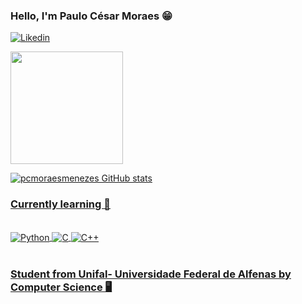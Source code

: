 ### Hello, I'm Paulo César Moraes 😁
[![Likedin](https://img.shields.io/badge/LinkedIn-0077B5?style=for-the-badge&logo=linkedin&logoColor=white)](https://www.linkedin.com/in/paulo-césar-moraes-04181b247/)


<div>
<a href="https://github.com/pcmoraesmenezes">
<img height="180em" src="https://github-readme-stats.vercel.app/api/top-langs/?username=pcmoraesmenezes&layout=compact&langs_count=7&theme=dracula"/>
  <div\>

![pcmoraesmenezes GitHub stats](https://github-readme-stats.vercel.app/api?username=pcmoraesmenezes&show_icons=true&theme=dracula)




### Currently learning 🔧



<div style="display: inline_block"><br/>
<img align="center" alt="Python"src= https://img.shields.io/badge/Python-14354C?style=for-the-badge&logo=python&logoColor=white/>
<img align="center" alt="C"src= https://img.shields.io/badge/C-00599C?style=for-the-badge&logo=c&logoColor=white/>
<img align="center" alt="C++"src= https://img.shields.io/badge/C%2B%2B-00599C?style=for-the-badge&logo=c%2B%2B&logoColor=white/>
</div><br/>


### Student from Unifal- Universidade Federal de Alfenas by Computer Science 🖥️
